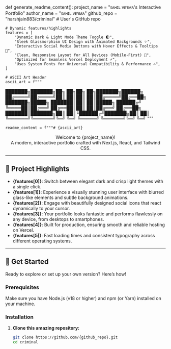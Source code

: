def generate_readme_content():
    project_name = "ꜱᴧʜɪʟ ᴠᴇꝛᴍᴧ's Interactive Portfolio"
    author_name = "ꜱᴧʜɪʟ ᴠᴇꝛᴍᴧ"
    github_repo = "harshjain883/criminal" # User's GitHub repo

    # Dynamic features/highlights
    features = [
        "Dynamic Dark & Light Mode Theme Toggle 🌓",
        "Sleek Glassmorphism UI Design with Animated Backgrounds ✨",
        "Interactive Social Media Buttons with Hover Effects & Tooltips 🚀",
        "Clean, Responsive Layout for All Devices (Mobile-First) 📱",
        "Optimized for Seamless Vercel Deployment ⚡",
        "Uses System Fonts for Universal Compatibility & Performance ✍️",
    ]

    # ASCII Art Header
    ascii_art = f"""
███████╗███████╗██╗  ██╗██╗   ██╗███████╗██████╗
██╔════╝██╔════╝██║  ██║██║   ██║██╔════╝██╔══██╗
███████╗█████╗  ███████║██║   ██║█████╗  ██████╔╝
╚════██║██╔══╝  ██╔══██║██║   ██║██╔══╝  ██╔══██╗
███████║███████╗██║  ██║╚██████╔╝███████╗██║  ██║
╚══════╝╚══════╝╚═╝  ╚═╝ ╚═════╝ ╚══════╝╚═╝  ╚═╝
    """

    readme_content = f"""# {ascii_art}

<p align="center">
  Welcome to {project_name}!
  <br>
  A modern, interactive portfolio crafted with Next.js, React, and Tailwind CSS.
</p>

---

## 🌟 Project Highlights

-   **{features[0]}**: Switch between elegant dark and crisp light themes with a single click.
-   **{features[1]}**: Experience a visually stunning user interface with blurred glass-like elements and subtle background animations.
-   **{features[2]}**: Engage with beautifully designed social icons that react dynamically to your cursor.
-   **{features[3]}**: Your portfolio looks fantastic and performs flawlessly on any device, from desktops to smartphones.
-   **{features[4]}**: Built for production, ensuring smooth and reliable hosting on Vercel.
-   **{features[5]}**: Fast loading times and consistent typography across different operating systems.

---

## 🚀 Get Started

Ready to explore or set up your own version? Here’s how!

### Prerequisites

Make sure you have Node.js (v18 or higher) and npm (or Yarn) installed on your machine.

### Installation

1.  **Clone this amazing repository:**

    ```bash
    git clone https://github.com/{github_repo}.git
    cd criminal
